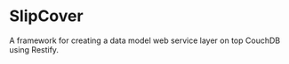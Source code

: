 SlipCover
=======

A framework for creating a data model web service layer on top CouchDB using Restify.